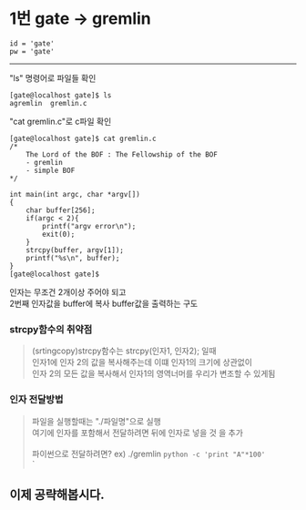 1번 gate -> gremlin
===================

```  
id = 'gate'
pw = 'gate'
```

--------------------------------------------------------------
"ls" 명령어로 파일들 확인
```   
[gate@localhost gate]$ ls  
agremlin  gremlin.c  
```  

"cat gremlin.c"로 c파일 확인  
```  
[gate@localhost gate]$ cat gremlin.c
/*
	The Lord of the BOF : The Fellowship of the BOF
	- gremlin
	- simple BOF
*/

int main(int argc, char *argv[])
{
    char buffer[256];
    if(argc < 2){
        printf("argv error\n");
        exit(0);
    }
    strcpy(buffer, argv[1]);
    printf("%s\n", buffer);
}
[gate@localhost gate]$  
```  

인자는 무조건 2개이상 주어야 되고  
2번째 인자값을 buffer에 복사 buffer값을 출력하는 구도  

### strcpy함수의 취약점   
>(srtingcopy)strcpy함수는 strcpy(인자1, 인자2); 일때<br>
>인자1에 인자 2의 값을 복사해주는데 이떄 인자1의 크기에 상관없이<br>
>인자 2의 모든 값을 복사해서 인자1의 영역너머를 우리가 변조할 수 있게됨<br>  

### 인자 전달방법
>파일을 실행할때는 "./파일명"으로 실행  <br>
>여기에 인자를 포함해서 전달하려면 뒤에 인자로 넣을 것 을 추가<br>   
>파이썬으로 전달하려면? ex) ./gremlin `python -c 'print "A"*100'` <br>  `


## 이제 공략해봅시다.
